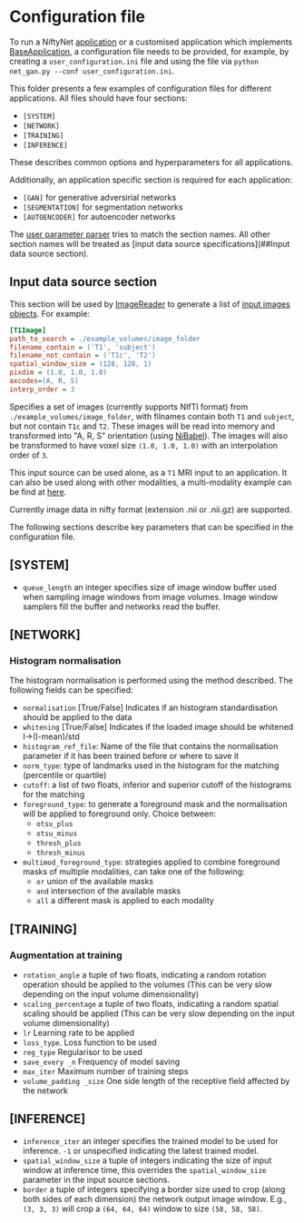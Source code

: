 # Configuration file

To run a NiftyNet [application](../niftynet/application) or a customised
application which implements [BaseApplication](../niftynet/application/base_application.py),
a configuration file needs to be provided, for example, 
by creating a `user_configuration.ini` file and using the file via 
`python net_gan.py --conf user_configuration.ini`.

This folder presents a few examples of configuration files for different
applications. All files should have four sections:
- `[SYSTEM]`
- `[NETWORK]`
- `[TRAINING]`
- `[INFERENCE]` 

These describes common options and hyperparameters for all applications.

Additionally, an application specific section is required for each application:
- `[GAN]` for generative adversirial networks
- `[SEGMENTATION]` for segmentation networks
- `[AUTOENCODER]` for autoencoder networks

The [user parameter parser](../niftynet/utilities/user_parameters_parser.py)
tries to match the section names. All other section names will be treated as
[input data source specifications](##Input data source section).


## Input data source section
This section will be used by [ImageReader](../niftynet/io/image_reader.py)
to generate a list of [input images objects](../niftynet/io/image_type.py).
For example:
```ini
[T1Image]  
path_to_search = ./example_volumes/image_folder
filename_contain = ('T1', 'subject') 
filename_not_contain = ('T1c', 'T2')
spatial_window_size = (128, 128, 1)
pixdim = (1.0, 1.0, 1.0)
axcodes=(A, R, S)
interp_order = 3
```
Specifies a set of images (currently supports NIfTI format) 
from `./example_volumes/image_folder`, with filnames contain both `T1` and
`subject`, but not contain `T1c` and `T2`. These images will be read into
memory and transformed into "A, R, S" orientation 
(using [NiBabel](http://nipy.org/nibabel/reference/nibabel.orientations.html)).
The images will also be transformed to have voxel size `(1.0, 1.0, 1.0)`
with an interpolation order of `3`.

This input source can be used alone, as a `T1` MRI input to an application.
It can also be used along with other modalities, a multi-modality example
can be find at [here](https://cmiclab.cs.ucl.ac.uk/CMIC/NiftyNet/blob/supports-axbxc-patch/config/default_multimodal_segmentation.ini).

Currently image data in nifty format (extension .nii or .nii.gz) are supported.


The following sections describe key parameters that can be specified in the configuration file.

## [SYSTEM]
* `queue_length` an integer specifies size of image window buffer used when sampling
image windows from image volumes. Image window samplers fill the buffer and
networks read the buffer.
 
## [NETWORK]
### Histogram normalisation
The histogram normalisation is performed using the method described. The following fields can be specified:  
* `normalisation` [True/False] Indicates if an histogram standardisation should be applied to the data
* `whitening` [True/False] Indicates if the loaded image should be whitened I->(I-mean)/std
* `histogram_ref_file`: Name of the file that contains the normalisation parameter if it has been trained before or where to save it
* `norm_type`: type of landmarks used in the histogram for the matching (percentile or quartile)
* `cutoff`: a list of two floats, inferior and superior cutoff of the histograms for the matching
* `foreground_type`: to generate a foreground mask and the normalisation will be applied to foreground only. Choice between:
	* `otsu_plus`
	* `otsu_minus`
	* `thresh_plus`
	* `thresh_minus`  
* `multimod_foreground_type`: strategies applied to combine foreground masks of multiple modalities, can take one of the following:
	* `or` union of the available masks
	* `and` intersection of the available masks
	* `all` a different mask is applied to each modality
	
## [TRAINING]
### Augmentation at training
* `rotation_angle` a tuple of two floats, indicating a random rotation operation should be applied to the volumes
(This can be very slow depending on the input volume dimensionality)
* `scaling_percentage` a tuple of two floats, indicating a random spatial scaling should be applied
(This can be very slow depending on the input volume dimensionality)
* `lr` Learning rate to be applied
* `loss_type`. Loss function to be used
* `reg_type` Regularisor to be used 
* `save_every _n` Frequency of model saving
* `max_iter` Maximum number of training steps
* `volume_padding _size` One side length of the receptive field affected by the network

## [INFERENCE]
* `inference_iter` an integer specifies the trained model to be used for inference.
`-1` or unspecified indicating the latest trained model.
* `spatial_window_size` a tuple of integers indicating the size of input window
at inference time, this overrides the `spatial_window_size` parameter in the input
source sections.
* `border` a tuple of integers specifying a border size used to crop (along both sides of each
dimension) the network output image window. E.g., `(3, 3, 3)` will crop a
`(64, 64, 64)` window to size `(58, 58, 58)`.










